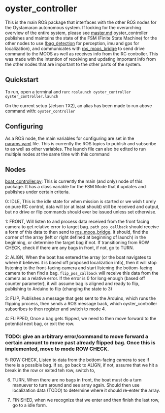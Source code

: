 # oyster_controller

This is the main ROS package that interfaces with the other ROS nodes for the Oystamaran autonomous system. If looking for the overarching overview of the entire system, please see [master.md](master.md) oyster_controller publishes and maintains the state of the FSM (Finite State Machine) for the other nodes to use ([bag_detection](https://github.com/mattrix27/bag_detection) for perception, imu and gps for localization), and communicates with [ros_moos_bridge](https://github.com/mattrix27/ros_moos_bridge/) to send drive command to the MOOS as well as receives info from the RC controller. This was made with the intention of receiving and updating important info from the other nodes that are important to the other parts of the system.

## Quickstart

To run, open a terminal and run:
`roslaunch oyster_controller oyster_controller.launch`

On the current setup (Jetson TX2), an alias has been made to run above command with:
`oyster_controller`

## Configuring

As a ROS node, the main variables for configuring are set in the [params.yaml](params.yaml) file. This is currently the ROS topics to publish and subscribe to as well as other variables. The launch file can also be edited to run multiple nodes at the same time with this command

## Nodes

[boat_controller.py](scripts/boat_controller.py): This is currently the main (and only) node of this package. It has a class variable for the FSM Mode that it updates and publishes under certain criteria. 


0: IDLE, This is the idle state for when mission is started or we wish t orely on pure RC control, data will (or at least should) still be received and output, but no drive or flip commands should ever be issued unless set otherwise.

1: FRONT, Will listen to and process data received from the front facing camera to get relative error to target bag. `path_pos_callback` should receive a form of this data to then send to [ros_moos_bridge](https://github.com/mattrix27/ros_moos_bridge/). It should, find the corner of the array (left or right defined at beginning of launch) in the beginning, or determine the target bag if not. If transitioning from ROW CHECK, check if there are any bags in front, if not, go to TURN.

2: ALIGN, When the boat has entered the array (or the boat navigates to where it believes it is based off proposed localization info), then it will stop listening to the front-facing camera and start listening the bottom-facing camera to then find a bag. `flip_pos_callback` will receive this data from the camera as a relative error. If the error is 0 for long enough (based off counter parameter), it will assume bag is aligned and ready to flip, publishing to Arduino to flip (changing the state to 3)

3: FLIP, Publishes a message that gets sent to the Arduino, which runs the flipping process, then sends a ROS message back, which oyster_controller subscribes to then register and switch to mode 4.

4: FLIPPED, Once a bag gets flipped, we need to then move forward to the potential next bag, or exit the row. 
### TODO: give an arbitrary error/command to move forward a certain amount to move past already flipped bag. Once this is implemented, move to mode ROW CHECK.

5: ROW CHECK, Listen to data from the bottom-facing camera to see if there is a possible bag. If so, go back to ALIGN, if not, assume that we hit a break in the row or exited teh row, switch to, 

6. TURN, When there are no bags in front, the boat must do a turn manuever to turn around and see array again. Should then use localization data (TODO) to determine where it should re-enter the array. 

7. FINISHED, when we recognize that we enter and then finish the last row, go to a idle form.
